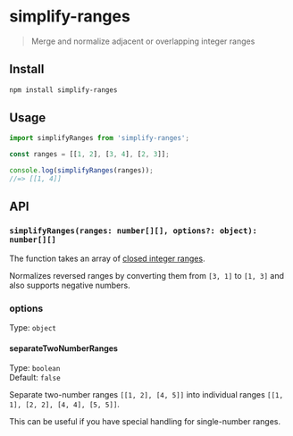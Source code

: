 # simplify-ranges

> Merge and normalize adjacent or overlapping integer ranges

## Install

```sh
npm install simplify-ranges
```

## Usage

```js
import simplifyRanges from 'simplify-ranges';

const ranges = [[1, 2], [3, 4], [2, 3]];

console.log(simplifyRanges(ranges));
//=> [[1, 4]]
```

## API

### `simplifyRanges(ranges: number[][], options?: object): number[][]`

The function takes an array of [closed integer ranges](https://simple.wikipedia.org/wiki/Interval_(mathematics)#Closed_Intervals).

Normalizes reversed ranges by converting them from `[3, 1]` to `[1, 3]` and also supports negative numbers.

### options

Type: `object`

#### separateTwoNumberRanges

Type: `boolean`\
Default: `false`

Separate two-number ranges `[[1, 2], [4, 5]]` into individual ranges `[[1, 1], [2, 2], [4, 4], [5, 5]]`.

This can be useful if you have special handling for single-number ranges.
